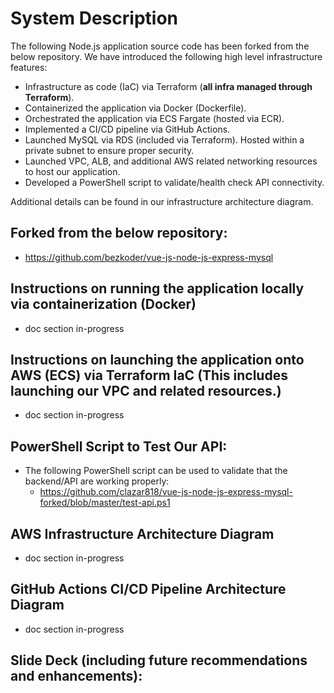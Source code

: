 # System Description
The following Node.js application source code has been forked from the below repository. 
We have introduced the following high level infrastructure features: 
 - Infrastructure as code (IaC) via Terraform (**all infra managed through Terraform**).
 - Containerized the application via Docker (Dockerfile).
 - Orchestrated the application via ECS Fargate (hosted via ECR).
 - Implemented a CI/CD pipeline via GitHub Actions.
 - Launched MySQL via RDS (included via Terraform). Hosted within a private subnet to ensure proper security.
 - Launched VPC, ALB, and additional AWS related networking resources to host our application.
 - Developed a PowerShell script to validate/health check API connectivity.

Additional details can be found in our infrastructure architecture diagram.

## Forked from the below repository:
- https://github.com/bezkoder/vue-js-node-js-express-mysql

## Instructions on running the application locally via containerization (Docker)
- doc section in-progress

## Instructions on launching the application onto AWS (ECS) via Terraform IaC (This includes launching our VPC and related resources.)
- doc section in-progress

## PowerShell Script to Test Our API:
- The following PowerShell script can be used to validate that the backend/API are working properly:
  - https://github.com/clazar818/vue-js-node-js-express-mysql-forked/blob/master/test-api.ps1

## AWS Infrastructure Architecture Diagram
- doc section in-progress


## GitHub Actions CI/CD Pipeline Architecture Diagram
- doc section in-progress


## Slide Deck (including future recommendations and enhancements):
